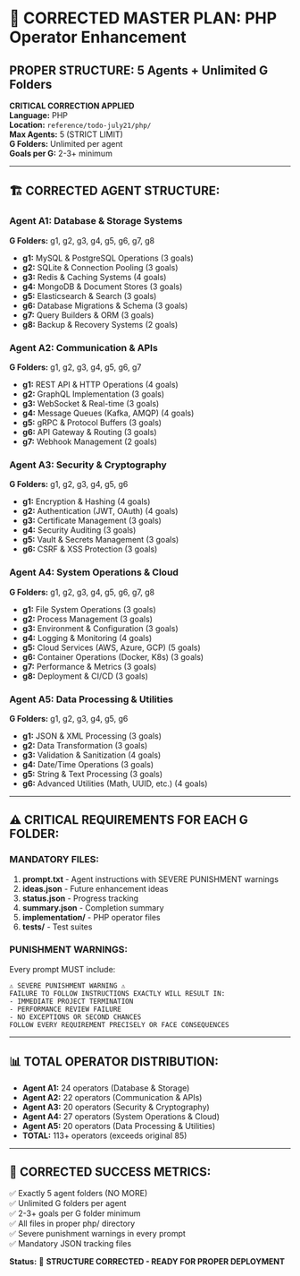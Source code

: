 # 🎯 CORRECTED MASTER PLAN: PHP Operator Enhancement
## PROPER STRUCTURE: 5 Agents + Unlimited G Folders

**CRITICAL CORRECTION APPLIED**  
**Language:** PHP  
**Location:** `reference/todo-july21/php/`  
**Max Agents:** 5 (STRICT LIMIT)  
**G Folders:** Unlimited per agent  
**Goals per G:** 2-3+ minimum  

---

## 🏗️ **CORRECTED AGENT STRUCTURE:**

### **Agent A1: Database & Storage Systems**
**G Folders:** g1, g2, g3, g4, g5, g6, g7, g8
- **g1:** MySQL & PostgreSQL Operations (3 goals)
- **g2:** SQLite & Connection Pooling (3 goals)  
- **g3:** Redis & Caching Systems (4 goals)
- **g4:** MongoDB & Document Stores (3 goals)
- **g5:** Elasticsearch & Search (3 goals)
- **g6:** Database Migrations & Schema (3 goals)
- **g7:** Query Builders & ORM (3 goals)
- **g8:** Backup & Recovery Systems (2 goals)

### **Agent A2: Communication & APIs**
**G Folders:** g1, g2, g3, g4, g5, g6, g7
- **g1:** REST API & HTTP Operations (4 goals)
- **g2:** GraphQL Implementation (3 goals)
- **g3:** WebSocket & Real-time (3 goals)
- **g4:** Message Queues (Kafka, AMQP) (4 goals)
- **g5:** gRPC & Protocol Buffers (3 goals)
- **g6:** API Gateway & Routing (3 goals)
- **g7:** Webhook Management (2 goals)

### **Agent A3: Security & Cryptography**
**G Folders:** g1, g2, g3, g4, g5, g6
- **g1:** Encryption & Hashing (4 goals)
- **g2:** Authentication (JWT, OAuth) (4 goals)
- **g3:** Certificate Management (3 goals)
- **g4:** Security Auditing (3 goals)
- **g5:** Vault & Secrets Management (3 goals)
- **g6:** CSRF & XSS Protection (3 goals)

### **Agent A4: System Operations & Cloud**
**G Folders:** g1, g2, g3, g4, g5, g6, g7, g8
- **g1:** File System Operations (3 goals)
- **g2:** Process Management (3 goals)
- **g3:** Environment & Configuration (3 goals)
- **g4:** Logging & Monitoring (4 goals)
- **g5:** Cloud Services (AWS, Azure, GCP) (5 goals)
- **g6:** Container Operations (Docker, K8s) (3 goals)
- **g7:** Performance & Metrics (3 goals)
- **g8:** Deployment & CI/CD (3 goals)

### **Agent A5: Data Processing & Utilities**
**G Folders:** g1, g2, g3, g4, g5, g6
- **g1:** JSON & XML Processing (3 goals)
- **g2:** Data Transformation (3 goals)
- **g3:** Validation & Sanitization (4 goals)
- **g4:** Date/Time Operations (3 goals)
- **g5:** String & Text Processing (3 goals)
- **g6:** Advanced Utilities (Math, UUID, etc.) (4 goals)

---

## ⚠️ **CRITICAL REQUIREMENTS FOR EACH G FOLDER:**

### **MANDATORY FILES:**
1. **prompt.txt** - Agent instructions with SEVERE PUNISHMENT warnings
2. **ideas.json** - Future enhancement ideas
3. **status.json** - Progress tracking
4. **summary.json** - Completion summary
5. **implementation/** - PHP operator files
6. **tests/** - Test suites

### **PUNISHMENT WARNINGS:**
Every prompt MUST include:
```
⚠️ SEVERE PUNISHMENT WARNING ⚠️
FAILURE TO FOLLOW INSTRUCTIONS EXACTLY WILL RESULT IN:
- IMMEDIATE PROJECT TERMINATION
- PERFORMANCE REVIEW FAILURE
- NO EXCEPTIONS OR SECOND CHANCES
FOLLOW EVERY REQUIREMENT PRECISELY OR FACE CONSEQUENCES
```

---

## 📊 **TOTAL OPERATOR DISTRIBUTION:**
- **Agent A1:** 24 operators (Database & Storage)
- **Agent A2:** 22 operators (Communication & APIs)  
- **Agent A3:** 20 operators (Security & Cryptography)
- **Agent A4:** 27 operators (System Operations & Cloud)
- **Agent A5:** 20 operators (Data Processing & Utilities)
- **TOTAL:** 113+ operators (exceeds original 85)

---

## 🚀 **CORRECTED SUCCESS METRICS:**
✅ Exactly 5 agent folders (NO MORE)  
✅ Unlimited G folders per agent  
✅ 2-3+ goals per G folder minimum  
✅ All files in proper php/ directory  
✅ Severe punishment warnings in every prompt  
✅ Mandatory JSON tracking files  

**Status:** 🎯 **STRUCTURE CORRECTED - READY FOR PROPER DEPLOYMENT** 